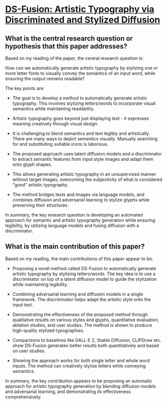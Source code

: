 # [DS-Fusion: Artistic Typography via Discriminated and Stylized Diffusion](https://arxiv.org/abs/2303.09604)

## What is the central research question or hypothesis that this paper addresses?

 Based on my reading of the paper, the central research question is:

How can we automatically generate artistic typography by stylizing one or more letter fonts to visually convey the semantics of an input word, while ensuring the output remains readable?

The key points are:

- The goal is to develop a method to automatically generate artistic typography. This involves stylizing letters/words to incorporate visual semantics while maintaining readability.

- Artistic typography goes beyond just displaying text - it expresses meaning creatively through visual design. 

- It is challenging to blend semantics and text legibly and artistically. There are many ways to depict semantics visually. Manually searching for and substituting suitable icons is laborious. 

- The proposed approach uses latent diffusion models and a discriminator to extract semantic features from input style images and adapt them onto glyph shapes.

- This allows generating artistic typography in an unsupervised manner without target images, overcoming the subjectivity of what is considered "good" artistic typography.

- The method bridges texts and images via language models, and combines diffusion and adversarial learning to stylize glyphs while preserving their structures.

In summary, the key research question is developing an automated approach for semantic and artistic typography generation while ensuring legibility, by utilizing language models and fusing diffusion with a discriminator.


## What is the main contribution of this paper?

 Based on my reading, the main contributions of this paper appear to be:

- Proposing a novel method called DS-Fusion to automatically generate artistic typography by stylizing letters/words. The key idea is to use a discriminator on top of a latent diffusion model to guide the stylization while maintaining legibility.

- Combining adversarial learning and diffusion models in a single framework. The discriminator helps adapt the artistic style onto the input text.

- Demonstrating the effectiveness of the proposed method through qualitative results on various styles and glyphs, quantitative evaluation, ablation studies, and user studies. The method is shown to produce high-quality stylized typographies. 

- Comparisons to baselines like DALL-E 2, Stable Diffusion, CLIPDraw etc. show DS-Fusion generates better results both quantitatively and based on user studies.

- Showing the approach works for both single letter and whole word inputs. The method can creatively stylize letters while conveying semantics.

In summary, the key contribution appears to be proposing an automatic approach for artistic typography generation by blending diffusion models and adversarial learning, and demonstrating its effectiveness comprehensively.
